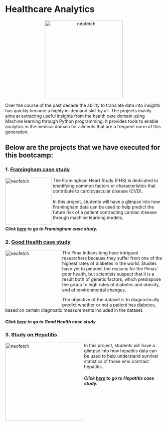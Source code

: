 # Healthcare Analytics
<p align="center">
<img src="https://www.topbots.com/wp-content/uploads/2017/05/enlitic_global_healthcare_1600x700_web-1280x640.jpg" alt="neofetch" align="middle" height="250px">
</p>
Over the course of the past decade the ability to translate data into insights has quickly become a highly in-demand skill by all. The projects mainly aims at extracting useful insights from the health care domain using Machine learning through Python programming. It provides tools to enable analytics in the medical domain for ailments that are a frequent norm of this generation.

## Below are the projects that we have executed for this bootcamp:

### 1. [Framingham case study](https://github.com/Rajan316/healthcare-analytics/tree/master/Framingham)

<img src="https://article.images.consumerreports.org/prod/content/dam/CRO%20Images%202018/Health/June/CR-HealthInlinehero-access-heart-attack-stroke-risk-0618.jpg" alt="neofetch" align="left" height="150px">
The Framingham Heart Study (FHS) is dedicated to identifying common factors or characteristics that contribute to cardiovascular disease (CVD). <br />
 <br /> In this project, students will have a glimpse into how Framingham data can be used to help predict the future risk of a patient contracting cardiac disease through machine learning models.

##### Click [here](https://github.com/Rajan316/healthcare-analytics/tree/master/Framingham) to go to Framingham case study.

### 2. [Good Health case study](https://github.com/Rajan316/healthcare-analytics/tree/master/GoodHealth%20Code%20files)

<img src="https://img.webmd.com/dtmcms/live/webmd/consumer_assets/site_images/article_thumbnails/quizzes/type2_diabetes_rmq/493x335_type2_diabetes_rmq.jpg" alt="neofetch" align="left" height="180px">
The Pima Indians long have intrigued researchers because they suffer from one of the highest rates of diabetes in the world. 
Studies have yet to pinpoint the reasons for the Pimas' poor health, but scientists suspect that it is a result both of genetic factors, which predispose the group to high rates of diabetes and obesity, and of environmental changes.

The objective of the dataset is to diagnostically predict whether or not a patient has diabetes, based on certain diagnostic measurements included in the dataset. <br />

##### Click [here](https://github.com/Rajan316/healthcare-analytics/tree/master/GoodHealth%20Code%20files) to go to Good Health case study


### 3. [Study on Hepatitis](https://github.com/Rajan316/healthcare-analytics/tree/master/Hepatitis)

<img src="https://www.news-medical.net/image.axd?picture=2017%2F9%2Fshutterstock_463602482.jpg" alt="neofetch" align="left" height="250px">
In this project, students will have a glimpse into how hepatitis data can be used to help understand survival statistics of those who contract hepatitis.<br />

##### Click [here](https://github.com/Rajan316/healthcare-analytics/tree/master/Hepatitis) to go to Hepatitis case study.

